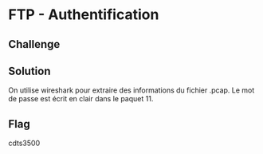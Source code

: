 # FTP - Authentification

## Challenge

## Solution

On utilise wireshark pour extraire des informations du fichier .pcap. Le mot de passe est écrit en clair dans le paquet 11.

## Flag

cdts3500
